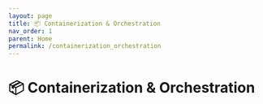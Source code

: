 ```yaml
---
layout: page
title: 📦 Containerization & Orchestration
nav_order: 1
parent: Home
permalink: /containerization_orchestration
---
```


# 📦 Containerization & Orchestration